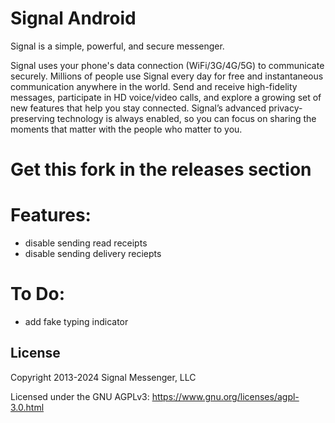 # Signal Android

Signal is a simple, powerful, and secure messenger.

Signal uses your phone's data connection (WiFi/3G/4G/5G) to communicate securely. Millions of people use Signal every day for free and instantaneous communication anywhere in the world. Send and receive high-fidelity messages, participate in HD voice/video calls, and explore a growing set of new features that help you stay connected. Signal’s advanced privacy-preserving technology is always enabled, so you can focus on sharing the moments that matter with the people who matter to you.

# Get this fork in the releases section

# Features:
- disable sending read receipts
- disable sending delivery reciepts

# To Do:
- add fake typing indicator 


 
## License

Copyright 2013-2024 Signal Messenger, LLC

Licensed under the GNU AGPLv3: https://www.gnu.org/licenses/agpl-3.0.html

